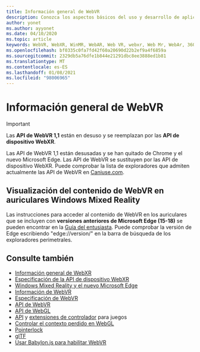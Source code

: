```yaml
---
title: Información general de WebVR
description: Conozca los aspectos básicos del uso y desarrollo de aplicaciones de WebVR que se ejecutan en auriculares Windows Mixed Reality.
author: yonet
ms.author: ayyonet
ms.date: 04/10/2020
ms.topic: article
keywords: WebVR, WebXR, WinMR, WebAR, Web VR, webxr, Web Mr, WebAr, 360, 360 vídeo, 360 vídeos, 360 Photo, 360 photos, 360 Content, Web inmersivo, immersiveweb, IW
ms.openlocfilehash: bf0335c0fa7fd42f60a20690d22b2ef9a4f6859a
ms.sourcegitcommit: 2329db5a76dfe1b844e21291dbc8ee3888ed1b81
ms.translationtype: MT
ms.contentlocale: es-ES
ms.lasthandoff: 01/08/2021
ms.locfileid: "98006965"
---
```

# <a name="webvr-overview"></a>Información general de WebVR

> [!IMPORTANT]
> Las **API de WebVR 1,1** están en desuso y se reemplazan por las **API de dispositivo WebXR**.

Las API de WebVR 1,1 están desusadas y se han quitado de Chrome y el nuevo Microsoft Edge. Las API de WebVR se sustituyen por las API de dispositivo WebXR. Puede comprobar la lista de exploradores que admiten actualmente las API de WebVR en [Caniuse.com](https://caniuse.com/#search=webvr).

## <a name="viewing-webvr-content-in-windows-mixed-reality-immersive-headsets"></a>Visualización del contenido de WebVR en auriculares Windows Mixed Reality

Las instrucciones para acceder al contenido de WebVR en los auriculares que se incluyen con **versiones anteriores de Microsoft Edge (15-18)** se pueden encontrar en la [Guía del entusiasta](https://docs.microsoft.com/windows/mixed-reality/enthusiast-guide/webvr). Puede comprobar la versión de Edge escribiendo "edge://version/" en la barra de búsqueda de los exploradores perimetrales.

## <a name="see-also"></a>Consulte también

* [Información general de WebXR](webxr-overview.md)
* [Especificación de la API de dispositivo WebXR](https://immersive-web.github.io/webxr/)
* [Windows Mixed Reality y el nuevo Microsoft Edge](https://docs.microsoft.com/windows/mixed-reality/new-microsoft-edge)
* [Información de WebVR](https://webvr.info)
* [Especificación de WebVR](https://w3c.github.io/webvr/)
* [API de WebVR](https://msdn.microsoft.com/library/mt806281(v=vs.85).aspx)
* [API de WebGL](https://msdn.microsoft.com/library/bg182648(v=vs.85).aspx)
* [API](https://msdn.microsoft.com/library/dn743630(v=vs.85).aspx) y [extensiones de controlador](https://w3c.github.io/gamepad/extensions.html) para juegos
* [Controlar el contexto perdido en WebGL](https://www.khronos.org/webgl/wiki/HandlingContextLost)
* [Pointerlock](https://www.w3.org/TR/pointerlock/)
* [glTF](https://www.khronos.org/gltf)
* [Usar Babylon.js para habilitar WebVR](https://docs.microsoft.com/windows/uwp/get-started/adding-webvr-to-a-babylonjs-game)
